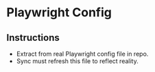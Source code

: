 # Playwright Config
## Instructions
- Extract from real Playwright config file in repo.
- Sync must refresh this file to reflect reality.
